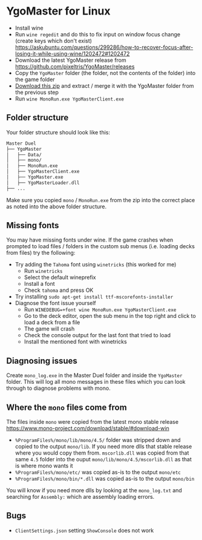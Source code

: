 # YgoMaster for Linux

- Install wine
- Run `wine regedit` and do this to fix input on window focus change (create keys which don't exist) https://askubuntu.com/questions/299286/how-to-recover-focus-after-losing-it-while-using-wine/1202472#1202472
- Download the latest YgoMaster release from https://github.com/pixeltris/YgoMaster/releases
- Copy the `YgoMaster` folder (the folder, not the contents of the folder) into the game folder
- [Download this zip]() and extract / merge it with the YgoMaster folder from the previous step
- Run `wine MonoRun.exe YgoMasterClient.exe`

## Folder structure

Your folder structure should look like this:

```md
Master Duel
├── YgoMaster
│   ├── Data/
│   ├── mono/
│   ├── MonoRun.exe
│   ├── YgoMasterClient.exe
│   ├── YgoMaster.exe
│   ├── YgoMasterLoader.dll
├── ...
```

Make sure you copied `mono` / `MonoRun.exe` from the zip into the correct place as noted into the above folder structure.

## Missing fonts

You may have missing fonts under wine. If the game crashes when prompted to load files / folders in the custom sub menus (i.e. loading decks from files) try the following:

- Try adding the `Tahoma` font using `winetricks` (this worked for me)
  - Run `winetricks`
  - Select the default wineprefix
  - Install a font
  - Check `tahoma` and press OK
- Try installing `sudo apt-get install ttf-mscorefonts-installer`
- Diagnose the font issue yourself
  - Run `WINEDEBUG=+font wine MonoRun.exe YgoMasterClient.exe`
  - Go to the deck editor, open the sub menu in the top right and click to load a deck from a file
  - The game will crash
  - Check the console output for the last font that tried to load
  - Install the mentioned font with winetricks

## Diagnosing issues

Create `mono_log.exe` in the Master Duel folder and inside the `YgoMaster` folder. This will log all mono messages in these files which you can look through to diagnose problems with mono.

## Where the `mono` files come from

The files inside `mono` were copied from the latest mono stable release https://www.mono-project.com/download/stable/#download-win

- `%ProgramFiles%/mono/lib/mono/4.5/` folder was stripped down and copied to the output `mono/lib`. If you need more dlls that stable release where you would copy them from. `mscorlib.dll` was copied from that same `4.5` folder  into the ouput `mono/lib/mono/4.5/mscorlib.dll` as that is where mono wants it
- `%ProgramFiles%/mono/etc/` was copied as-is to the output `mono/etc`
- `%ProgramFiles%/mono/bin/*.dll` was copied as-is to the output `mono/bin`

You will know if you need more dlls by looking at the `mono_log.txt` and searching for `Assembly:` which are assembly loading errors.

## Bugs

- `ClientSettings.json` setting `ShowConsole` does not work